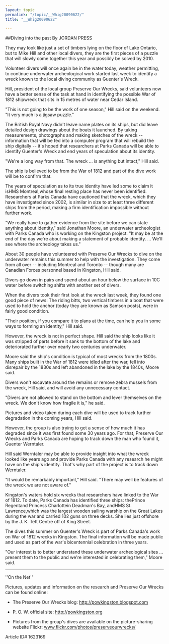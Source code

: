 ```yaml
---
layout: topic
permalink: "/topic/__Whig20090622/"
title: "__Whig20090622"

---
```


##Diving into the past
By JORDAN PRESS


They may look like just a set of timbers lying on the floor of Lake Ontario, but to Mike Hill and other local divers, they are the first pieces of a puzzle that will slowly come together this year and possibly be solved by 2010.

Volunteer divers will once again be in the water today, weather permitting, to continue underwater archeological work started last week to identify a wreck known to the local diving community as Guenter's Wreck.

Hill, president of the local group Preserve Our Wrecks, said volunteers now have a better sense of the task at hand in identifying the possible War of 1812 shipwreck that sits in 15 metres of water near Cedar Island.

"This is not going to be the work of one season," Hill said on the weekend. "It very much is a jigsaw puzzle."

The British Royal Navy didn't leave name plates on its ships, but did leave detailed design drawings about the boats it launched. By taking measurements, photographs and making sketches of the wreck -- information that will be fed into a computer program that will rebuild the ship digitally -- it's hoped that researchers at Parks Canada will be able to identify Guenter's Wreck and end years of speculation about its identity.

"We're a long way from that. The wreck ... is anything but intact," Hill said.

The ship is believed to be from the War of 1812 and part of the dive work will be to confirm that.

The years of speculation as to its true identity have led some to claim it isHMS Montreal,whose final resting place has never been identified. Researchers at Parks Canada have cautioned that the wreck, which they have investigated since 2002, is similar in size to at least three different ships from the period, making a firm identification impossible without further work.

"We really have to gather evidence from the site before we can state anything about identity," said Jonathan Moore, an underwater archeologist with Parks Canada who is working on the Kingston project. "It may be at the end of the day we're about making a statement of probable identity. ... We'll see where the archeology takes us."

About 30 people have volunteered with Preserve Our Wrecks to dive on the underwater remains this summer to help with the investigation. They come from all over -- including Montreal and Toronto -- though many are Canadian Forces personnel based in Kingston, Hill said.

Divers go down in pairs and spend about an hour below the surface in 10C water before switching shifts with another set of divers.

When the divers took their first look at the wreck last week, they found one good piece of news: The riding bitts, two vertical timbers in a boat that were used to hold the anchor (today they are known as Samson posts), were in fairly good condition.

"Their position, if you compare it to plans at the time, can help you in some ways to forming an identity," Hill said.

However, the wreck is not in perfect shape. Hill said the ship looks like it was stripped of parts before it sank to the bottom of the lake and deteriorated further over nearly two centuries underwater.

Moore said the ship's condition is typical of most wrecks from the 1800s. Many ships built in the War of 1812 were idled after the war, fell into disrepair by the 1830s and left abandoned in the lake by the 1840s, Moore said.

Divers won't excavate around the remains or remove zebra mussels from the wreck, Hill said, and will avoid any unnecessary contact.

"Divers are not allowed to stand on the bottom and lever themselves on the wreck. We don't know how fragile it is," he said.

Pictures and video taken during each dive will be used to track further degradation in the coming years, Hill said.

However, the group is also trying to get a sense of how much it has degraded since it was first found some 30 years ago. For that, Preserve Our Wrecks and Parks Canada are hoping to track down the man who found it, Guenter Werntaler.

Hill said Werntaler may be able to provide insight into what the wreck looked like years ago and provide Parks Canada with any research he might have on the ship's identity. That's why part of the project is to track down Werntaler.

"It would be remarkably important," Hill said. "There may well be features of the wreck we are not aware of."

Kingston's waters hold six wrecks that researchers have linked to the War of 1812. To date, Parks Canada has identified three ships: thePrince Regentand Princess Charlottein Deadman's Bay, andHMS St. Lawrence,which was the largest wooden sailing warship on the Great Lakes during the war and carried 102 guns on three decks. She lies just offshore by the J. K. Tett Centre off of King Street.

The dives this summer on Guenter's Wreck is part of Parks Canada's work on War of 1812 wrecks in Kingston. The final information will be made public and used as part of the war's bicentennial celebration in three years.

"Our interest is to better understand these underwater archeological sites ... present them to the public and we're interested in celebrating them," Moore said.

----
''On the Net''

Pictures, updates and information on the research and Preserve Our Wrecks can be found online:

* The Preserve Our Wrecks blog: http://powkingston.blogspot.com

* P. O. W. official site: http://powkingston.org

* Pictures from the group's dives are available on the picture-sharing website Flickr: www.flickr.com/photos/preserveourwrecks/



Article ID# 1623169
